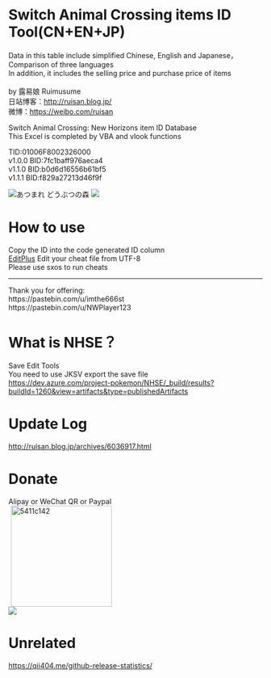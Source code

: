 # Switch Animal Crossing items ID Tool(CN+EN+JP)
Data in this table include simplified Chinese, English and Japanese，Comparison of three languages</br>
In addition, it includes the selling price and purchase price of items</br>
</br>
by 露易娘 Ruimusume</br>
日站博客：http://ruisan.blog.jp/</br>
微博：https://weibo.com/ruisan</br>

Switch Animal Crossing: New Horizons item ID Database<br>
This Excel is completed by VBA and vlook functions

TID:01006F8002326000<br>
v1.0.0 BID:7fc1baff976aeca4<br>
v1.1.0 BID:b0d6d16556b61bf5<br>
v1.1.1 BID:f829a27213d46f9f

<img src="https://i.imgur.com/X5Qoddd.jpg" alt="あつまれ どうぶつの森">
<img src="https://i.imgur.com/QmOQLGA.png"></div>

# How to use
Copy the ID into the code generated ID column<br>
<a href="https://www.editplus.com/">EditPlus</a> Edit your cheat file from UTF-8<br>
Please use sxos to run cheats<br>
<hr>
Thank you for offering:<br>
https://pastebin.com/u/imthe666st<br>
https://pastebin.com/u/NWPlayer123

# What is NHSE？
Save Edit Tools<br>
You need to use JKSV export the save file<br>
https://dev.azure.com/project-pokemon/NHSE/_build/results?buildId=1260&view=artifacts&type=publishedArtifacts

# Update Log
http://ruisan.blog.jp/archives/6036917.html

# Donate
Alipay or WeChat QR or Paypal</br>
<img  class="pict" hspace="5" alt="5411c142" border="0" height="200" width="200" src="https://livedoor.blogimg.jp/ruimusume/imgs/f/d/fdb89528.jpg"></br>
<a  target="_blank" href="https://www.paypal.com/cgi-bin/webscr?cmd=_s-xclick&hosted_button_id=UPALJR64YJN9U"><img src="https://www.paypalobjects.com/en_US/i/btn/btn_donateCC_LG.gif"></a>

# Unrelated
https://qii404.me/github-release-statistics/
